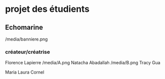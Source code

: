 # projet des étudients 

## Echomarine
/media/banniere.png
### créateur/créatrise

Florence Lapierre 
/media/A.png
Natacha Abadallah
/media/B.png
Tracy Gua

Maria Laura Cornel

